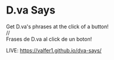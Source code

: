 # D.va Says
Get D.va's phrases at the click of a button! 
<br>//<br>
Frases de D.va al click de un boton!

LIVE: https://valfer1.github.io/dva-says/
